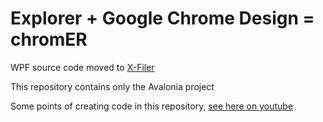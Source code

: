 # Explorer + Google Chrome Design = chromER

WPF source code moved to [X-Filer](https://github.com/egorozh/X-Filer)

This repository contains only the Avalonia project

Some points of creating code in this repository, [see here on youtube](https://www.youtube.com/playlist?list=PLIDxPe2k9N5LXeo8AdwN_33k4rKvE-qH3)
